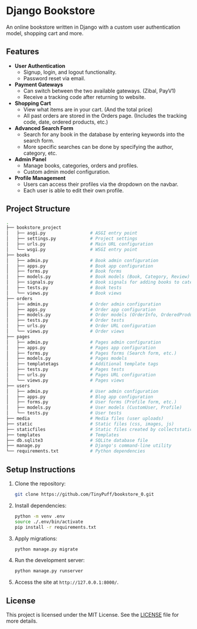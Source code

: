 # Django Bookstore 

An online bookstore written in Django with a custom user authentication model, shopping cart and more.

## Features
- **User Authentication**
  - Signup, login, and logout functionality.
  - Password reset via email.
- **Payment Gateways**
  - Can switch between the two available gateways. (Zibal, PayV1)
  - Receive a tracking code after returning to website.
- **Shopping Cart**
  - View what items are in your cart. (And the total price)
  - All past orders are stored in the Orders page. (Includes the tracking code, date, ordered products, etc.)
- **Advanced Search Form**
  - Search for any book in the database by entering keywords into the search form.
  - More specific searches can be done by specifying the author, category, etc.
- **Admin Panel**
  - Manage books, categories, orders and profiles.
  - Custom admin model configuration.
- **Profile Management**
  - Users can access their profiles via the dropdown on the navbar. 
  - Each user is able to edit their own profile.

## Project Structure

```bash
.
├── bookstore_project
│   ├── asgi.py                 # ASGI entry point
│   ├── settings.py             # Project settings
│   ├── urls.py                 # Main URL configuration
│   └── wsgi.py                 # WSGI entry point
├── books
│   ├── admin.py                # Book admin configuration
│   ├── apps.py                 # Book app configuration
│   ├── forms.py                # Book forms
│   ├── models.py               # Book models (Book, Category, Review)
│   ├── signals.py              # Book signals for adding books to categories
│   ├── tests.py                # Book tests
│   └── views.py                # Book views
├── orders
│   ├── admin.py                # Order admin configuration
│   ├── apps.py                 # Order app configuration
│   ├── models.py               # Order models (OrderInfo, OrderedProductsInfo, Cart)
│   ├── tests.py                # Order tests
│   ├── urls.py                 # Order URL configuration
│   └── views.py                # Order views
├── pages
│   ├── admin.py                # Pages admin configuration
│   ├── apps.py                 # Pages app configuration
│   ├── forms.py                # Pages forms (Search form, etc.)
│   ├── models.py               # Pages models
│   ├── templatetags            # Additional template tags
│   ├── tests.py                # Pages tests
│   ├── urls.py                 # Pages URL configuration
│   └── views.py                # Pages views
├── users
│   ├── admin.py                # User admin configuration
│   ├── apps.py                 # Blog app configuration
│   ├── forms.py                # User forms (Profile form, etc.)
│   ├── models.py               # User models (CustomUser, Profile)
│   └── tests.py                # User tests
├── media                       # Media files (user uploads)
├── static                      # Static files (css, images, js)
├── staticfiles                 # Static files created by collectstatic
├── templates                   # Templates
├── db.sqlite3                  # SQLite database file
├── manage.py                   # Django's command-line utility
└── requirements.txt            # Python dependencies
```

## Setup Instructions

1. Clone the repository:

   ```bash
   git clone https://github.com/TinyPuff/bookstore_0.git
   ```

2. Install dependencies:

   ```bash
   python -m venv .env
   source ./.env/bin/activate
   pip install -r requirements.txt
   ```

3. Apply migrations:

   ```bash
   python manage.py migrate
   ```

4. Run the development server:

   ```bash
   python manage.py runserver
   ```

5. Access the site at `http://127.0.0.1:8000/`.

## License

This project is licensed under the MIT License. See the [LICENSE](LICENSE) file for more details.
